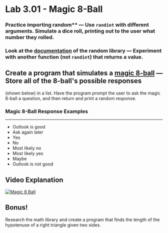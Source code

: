 # Lab 3.01 - Magic 8-Ball

### Practice importing random** — Use `randint` with different arguments. Simulate a dice roll, printing out to the user what number they rolled.

### Look at the [documentation] of the random library — Experiment with another function (not `randint`) that returns a value.

## Create a program that simulates a [magic 8-ball] — Store all of the 8-ball's possible responses
(shown below) in a list. Have the program prompt the user to ask the magic 8-ball a question, and
then return and print a random response.

### Magic 8-Ball Response Examples
-------------------------------
  * Outlook is good
  * Ask again later
  * Yes
  * No
  * Most likely no
  * Most likely yes
  * Maybe
  * Outlook is not good

## Video Explanation

[![Magic 8 Ball](https://img.youtube.com/vi/gMSPH1Cnwwo/0.jpg)](https://www.youtube.com/watch?v=gMSPH1Cnwwo)

Bonus!
-------
Research the math library and create a program that finds the length of the hypotenuse of a right
triangle given two sides.



[documentation]: https://docs.python.org/3/library/random.html
[magic 8-ball]:  https://en.wikipedia.org/wiki/Magic_8-Ball
